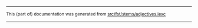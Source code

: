 

* * *

<small>This (part of) documentation was generated from [src/fst/stems/adjectives.lexc](https://github.com/giellalt/lang-rus/blob/main/src/fst/stems/adjectives.lexc)</small>

---

